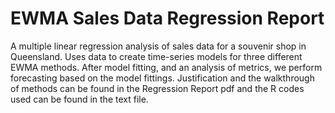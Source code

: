 # EWMA Sales Data Regression Report
A multiple linear regression analysis of sales data for a souvenir shop in Queensland. Uses data to create time-series models for three different EWMA methods. After model fitting, and an analysis of metrics, we perform forecasting based on the model fittings. Justification and the walkthrough of methods can be found in the Regression Report pdf and the R codes used can be found in the text file.
